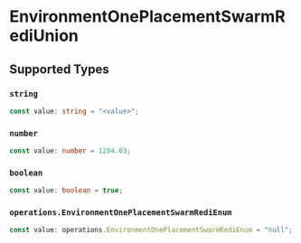 # EnvironmentOnePlacementSwarmRediUnion


## Supported Types

### `string`

```typescript
const value: string = "<value>";
```

### `number`

```typescript
const value: number = 1284.03;
```

### `boolean`

```typescript
const value: boolean = true;
```

### `operations.EnvironmentOnePlacementSwarmRediEnum`

```typescript
const value: operations.EnvironmentOnePlacementSwarmRediEnum = "null";
```

